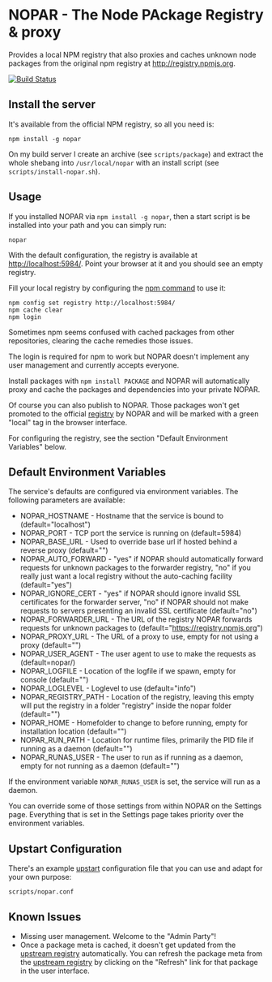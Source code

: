 NOPAR - The Node PAckage Registry & proxy
=========================================

Provides a local NPM registry that also proxies and caches unknown node packages
from the original npm registry at <http://registry.npmjs.org>.

[![Build Status](https://travis-ci.org/afbobak/nopar.png)](https://travis-ci.org/afbobak/nopar)

Install the server
------------------

It's available from the official NPM registry, so all you need is:

    npm install -g nopar

On my build server I create an archive (see ``scripts/package``) and extract the
whole shebang into ``/usr/local/nopar`` with an install script
(see ``scripts/install-nopar.sh``).


Usage
-----

If you installed NOPAR via ``npm install -g nopar``, then a start script is be
installed into your path and you can simply run:

    nopar

With the default configuration, the registry is available at
<http://localhost:5984/>. Point your browser at it and you should see an empty
registry.

Fill your local registry by configuring the
[npm command](https://npmjs.org/doc/config.html) to use it:

    npm config set registry http://localhost:5984/
    npm cache clear
    npm login

Sometimes npm seems confused with cached packages from other repositories,
clearing the cache remedies those issues.

The login is required for npm to work but NOPAR doesn't implement any user
management and currently accepts everyone.

Install packages with ``npm install PACKAGE`` and NOPAR will automatically proxy
and cache the packages and dependencies into your private NOPAR.

Of course you can also publish to NOPAR. Those packages won't get promoted to
the official [registry](http://registry.npmjs.org/) by NOPAR and will be marked
with a green "local" tag in the browser interface.

For configuring the registry, see the section "Default Environment Variables"
below.


Default Environment Variables
-----------------------------

The service's defaults are configured via environment variables. The following
parameters are available:

* NOPAR_HOSTNAME - Hostname that the service is bound to (default="localhost")
* NOPAR_PORT - TCP port the service is running on (default=5984)
* NOPAR_BASE_URL - Used to override base url if hosted behind a reverse proxy
  (default="")
* NOPAR_AUTO_FORWARD - "yes" if NOPAR should automatically forward requests for
  unknown packages to the forwarder registry, "no" if you really just want a
  local registry without the auto-caching facility (default="yes")
* NOPAR_IGNORE_CERT - "yes" if NOPAR should ignore invalid SSL certificates for
  the forwarder server, "no" if NOPAR should not make requests to servers
  presenting an invalid SSL certificate (default="no")
* NOPAR_FORWARDER_URL - The URL of the registry NOPAR forwards requests for
  unknown packages to (default="https://registry.npmjs.org")
* NOPAR_PROXY_URL - The URL of a proxy to use, empty for not using a proxy
  (default="")
* NOPAR_USER_AGENT - The user agent to use to make the requests as
  (default=nopar/<nopar-version>)
* NOPAR_LOGFILE - Location of the logfile if we spawn, empty for console
  (default="")
* NOPAR_LOGLEVEL - Loglevel to use (default="info")
* NOPAR_REGISTRY_PATH - Location of the registry, leaving this empty will put
  the registry in a folder "registry" inside the nopar folder (default="")
* NOPAR_HOME - Homefolder to change to before running, empty for installation
  location (default="")
* NOPAR_RUN_PATH - Location for runtime files, primarily the PID file if running
  as a daemon (default="")
* NOPAR_RUNAS_USER - The user to run as if running as a daemon, empty for not
  running as a daemon (default="")

If the environment variable ``NOPAR_RUNAS_USER`` is set, the service will run
as a daemon.

You can override some of those settings from within NOPAR on the Settings page.
Everything that is set in the Settings page takes priority over the environment
variables.

Upstart Configuration
---------------------

There's an example [upstart](http://upstart.ubuntu.com) configuration file that
you can use and adapt for your own purpose:

``scripts/nopar.conf``

Known Issues
------------

* Missing user management. Welcome to the "Admin Party"!
* Once a package meta is cached, it doesn't get updated from the
  [upstream registry](http://registry.npmjs.org) automatically. You can refresh
  the package meta from the [upstream registry](http://registry.npmjs.org) by
  clicking on the "Refresh" link for that package in the user interface.
